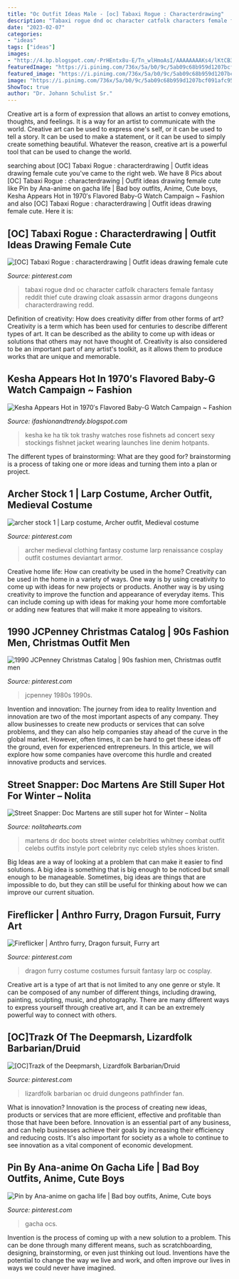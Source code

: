 ```yaml
---
title: "Oc Outfit Ideas Male - [oc] Tabaxi Rogue : Characterdrawing"
description: "Tabaxi rogue dnd oc character catfolk characters female fantasy reddit thief cute drawing cloak assassin armor dragons dungeons characterdrawing redd"
date: "2023-02-07"
categories:
- "ideas"
tags: ["ideas"]
images:
- "http://4.bp.blogspot.com/-PrHEntx8u-E/Tn_wlHmoAsI/AAAAAAAAKs4/lKtCB3oLi48/s640/Kesha+posing+on+her+knees+in+hotpants.jpg"
featuredImage: "https://i.pinimg.com/736x/5a/b0/9c/5ab09c68b959d1207bcf091afc95f724--medieval-clothing-renaissance-archer.jpg"
featured_image: "https://i.pinimg.com/736x/5a/b0/9c/5ab09c68b959d1207bcf091afc95f724--medieval-clothing-renaissance-archer.jpg"
image: "https://i.pinimg.com/736x/5a/b0/9c/5ab09c68b959d1207bcf091afc95f724--medieval-clothing-renaissance-archer.jpg"
ShowToc: true
author: "Dr. Johann Schulist Sr."
---
```



Creative art is a form of expression that allows an artist to convey emotions, thoughts, and feelings. It is a way for an artist to communicate with the world. Creative art can be used to express one's self, or it can be used to tell a story. It can be used to make a statement, or it can be used to simply create something beautiful. Whatever the reason, creative art is a powerful tool that can be used to change the world.

	

		
searching about [OC] Tabaxi Rogue : characterdrawing | Outfit ideas drawing female cute you've came to the right web. We have 8 Pics about [OC] Tabaxi Rogue : characterdrawing | Outfit ideas drawing female cute like Pin by Ana-anime on gacha life | Bad boy outfits, Anime, Cute boys, Kesha Appears Hot in 1970′s Flavored Baby-G Watch Campaign ~ Fashion and also [OC] Tabaxi Rogue : characterdrawing | Outfit ideas drawing female cute. Here it is:
		
    
## [OC] Tabaxi Rogue : Characterdrawing | Outfit Ideas Drawing Female Cute

<img loading=lazy src="https://i.pinimg.com/736x/60/5f/ed/605fede87b37aa1766428c723633592a.jpg" onerror="this.onerror=null;this.src='https://tse3.mm.bing.net/th?id=OIP.yg7Tr6EPiSissiqMVuUT2wAAAA&amp;pid=15.1';" alt="[OC] Tabaxi Rogue : characterdrawing | Outfit ideas drawing female cute">

_Source: pinterest.com_

>tabaxi rogue dnd oc character catfolk characters female fantasy reddit thief cute drawing cloak assassin armor dragons dungeons characterdrawing redd. 

	

Definition of creativity: How does creativity differ from other forms of art?
Creativity is a term which has been used for centuries to describe different types of art. It can be described as the ability to come up with ideas or solutions that others may not have thought of. Creativity is also considered to be an important part of any artist's toolkit, as it allows them to produce works that are unique and memorable.

    
## Kesha Appears Hot In 1970′s Flavored Baby-G Watch Campaign ~ Fashion

<img loading=lazy src="http://4.bp.blogspot.com/-PrHEntx8u-E/Tn_wlHmoAsI/AAAAAAAAKs4/lKtCB3oLi48/s640/Kesha+posing+on+her+knees+in+hotpants.jpg" onerror="this.onerror=null;this.src='https://tse2.mm.bing.net/th?id=OIP.KWYNyCY4HC-b2QEpe5hj5gAAAA&amp;pid=15.1';" alt="Kesha Appears Hot in 1970′s Flavored Baby-G Watch Campaign ~ Fashion">

_Source: ifashionandtrendy.blogspot.com_

>kesha ke ha tik tok trashy watches rose fishnets ad concert sexy stockings fishnet jacket wearing launches line denim hotpants. 

	

The different types of brainstorming: What are they good for?
brainstorming is a process of taking one or more ideas and turning them into a plan or project.

    
## Archer Stock 1 | Larp Costume, Archer Outfit, Medieval Costume

<img loading=lazy src="https://i.pinimg.com/736x/5a/b0/9c/5ab09c68b959d1207bcf091afc95f724--medieval-clothing-renaissance-archer.jpg" onerror="this.onerror=null;this.src='https://tse2.mm.bing.net/th?id=OIP.Z9VmptecqoHiwhrZ7lPhNAAAAA&amp;pid=15.1';" alt="archer stock 1 | Larp costume, Archer outfit, Medieval costume">

_Source: pinterest.com_

>archer medieval clothing fantasy costume larp renaissance cosplay outfit costumes deviantart armor. 

	

Creative home life: How can creativity be used in the home?
Creativity can be used in the home in a variety of ways. One way is by using creativity to come up with ideas for new projects or products. Another way is by using creativity to improve the function and appearance of everyday items. This can include coming up with ideas for making your home more comfortable or adding new features that will make it more appealing to visitors.

    
## 1990 JCPenney Christmas Catalog | 90s Fashion Men, Christmas Outfit Men

<img loading=lazy src="https://i.pinimg.com/736x/ed/8a/43/ed8a437b480ebc7cfbde7f1cad4ecfe7.jpg" onerror="this.onerror=null;this.src='https://tse3.mm.bing.net/th?id=OIP.5LdW5uNVOWlO2m56TresOgHaJ8&amp;pid=15.1';" alt="1990 JCPenney Christmas Catalog | 90s fashion men, Christmas outfit men">

_Source: pinterest.com_

>jcpenney 1980s 1990s. 

	

Invention and innovation: The journey from idea to reality
Invention and innovation are two of the most important aspects of any company. They allow businesses to create new products or services that can solve problems, and they can also help companies stay ahead of the curve in the global market. However, often times, it can be hard to get these ideas off the ground, even for experienced entrepreneurs. In this article, we will explore how some companies have overcome this hurdle and created innovative products and services.

    
## Street Snapper: Doc Martens Are Still Super Hot For Winter – Nolita

<img loading=lazy src="http://www.nolitahearts.com/wp-content/uploads/2014/08/doc-martens-nyc-street-style-celebs_dr_martens.jpg" onerror="this.onerror=null;this.src='https://tse1.mm.bing.net/th?id=OIP.1tMlfMcfQZG7FXhB5cA4yQAAAA&amp;pid=15.1';" alt="Street Snapper: Doc Martens are still super hot for Winter – Nolita">

_Source: nolitahearts.com_

>martens dr doc boots street winter celebrities whitney combat outfit celebs outfits instyle port celebrity nyc celeb styles shoes kristen. 

	

Big Ideas are a way of looking at a problem that can make it easier to find solutions. A big idea is something that is big enough to be noticed but small enough to be manageable. Sometimes, big ideas are things that are impossible to do, but they can still be useful for thinking about how we can improve our current situation.

    
## Fireflicker | Anthro Furry, Dragon Fursuit, Furry Art

<img loading=lazy src="https://i.pinimg.com/736x/e7/ed/58/e7ed5851f3578e4197cbf44d9cc42d2d.jpg" onerror="this.onerror=null;this.src='https://tse4.mm.bing.net/th?id=OIP.5L16X7QanK8zLUMDap-pkQDTEn&amp;pid=15.1';" alt="Fireflicker | Anthro furry, Dragon fursuit, Furry art">

_Source: pinterest.com_

>dragon furry costume costumes fursuit fantasy larp oc cosplay. 

	

Creative art is a type of art that is not limited to any one genre or style. It can be composed of any number of different things, including drawing, painting, sculpting, music, and photography. There are many different ways to express yourself through creative art, and it can be an extremely powerful way to connect with others.

    
## [OC]Trazk Of The Deepmarsh, Lizardfolk Barbarian/Druid

<img loading=lazy src="https://i.pinimg.com/736x/0d/32/51/0d32510826c9449e4991349322063c7e.jpg" onerror="this.onerror=null;this.src='https://tse4.mm.bing.net/th?id=OIP.XRDo3JMpRZJ-XGdhGPaXTwHaLH&amp;pid=15.1';" alt="[OC]Trazk of the Deepmarsh, Lizardfolk Barbarian/Druid">

_Source: pinterest.com_

>lizardfolk barbarian oc druid dungeons pathfinder fan. 

	

What is innovation?
Innovation is the process of creating new ideas, products or services that are more efficient, effective and profitable than those that have been before. Innovation is an essential part of any business, and can help businesses achieve their goals by increasing their efficiency and reducing costs. It's also important for society as a whole to continue to see innovation as a vital component of economic development.

    
## Pin By Ana-anime On Gacha Life | Bad Boy Outfits, Anime, Cute Boys

<img loading=lazy src="https://i.pinimg.com/736x/b3/37/56/b3375651fcc44ea6009ce8557d6d89d9.jpg" onerror="this.onerror=null;this.src='https://tse3.mm.bing.net/th?id=OIP.anCCiL8IkPbklp2ZYOg7JAHaKE&amp;pid=15.1';" alt="Pin by Ana-anime on gacha life | Bad boy outfits, Anime, Cute boys">

_Source: pinterest.com_

>gacha ocs. 

	

Invention is the process of coming up with a new solution to a problem. This can be done through many different means, such as scratchboarding, designing, brainstorming, or even just thinking out loud. Inventions have the potential to change the way we live and work, and often improve our lives in ways we could never have imagined.

